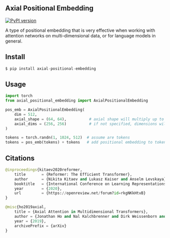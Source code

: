 ## Axial Positional Embedding

[![PyPI version](https://badge.fury.io/py/axial-positional-embedding.svg)](https://badge.fury.io/py/axial-positional-embedding)

A type of positional embedding that is very effective when working with attention networks on multi-dimensional data, or for language models in general.

## Install

```py
$ pip install axial-positional-embedding
```

## Usage

```py
import torch
from axial_positional_embedding import AxialPositionalEmbedding

pos_emb = AxialPositionalEmbedding(
    dim = 512,
    axial_shape = (64, 64),          # axial shape will multiply up to the maximum sequence length allowed (64 * 64 = 4096)
    axial_dims = (256, 256)          # if not specified, dimensions will default to 'dim' for all axials and summed at the end. if specified, each axial will have the specified dimension and be concatted together. the concatted dimensions needs to sum up to the `dim` (256 + 256 = 512)
)

tokens = torch.randn(1, 1024, 512)  # assume are tokens
tokens = pos_emb(tokens) + tokens   # add positional embedding to token embeddings
```

## Citations

```py
@inproceedings{kitaev2020reformer,
    title       = {Reformer: The Efficient Transformer},
    author      = {Nikita Kitaev and Lukasz Kaiser and Anselm Levskaya},
    booktitle   = {International Conference on Learning Representations},
    year        = {2020},
    url         = {https://openreview.net/forum?id=rkgNKkHtvB}
}
```

```py
@misc{ho2019axial,
    title = {Axial Attention in Multidimensional Transformers},
    author = {Jonathan Ho and Nal Kalchbrenner and Dirk Weissenborn and Tim Salimans},
    year = {2019},
    archivePrefix = {arXiv}
}
```
